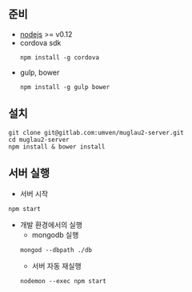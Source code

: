 ## 준비
  * [nodejs](https://nodejs.org/en/) >= v0.12
  * cordova sdk
    ```
    npm install -g cordova
    ```
  * gulp, bower
    ```
    npm install -g gulp bower
    ```

## 설치
  ```
  git clone git@gitlab.com:umven/muglau2-server.git
  cd muglau2-server
  npm install & bower install
  ```

## 서버 실행
  * 서버 시작
  ```
  npm start
  ```
  * 개발 환경에서의 실행
    * mongodb 실행
    ```
    mongod --dbpath ./db
    ```
    * 서버 자동 재실행
    ```
    nodemon --exec npm start
    ```